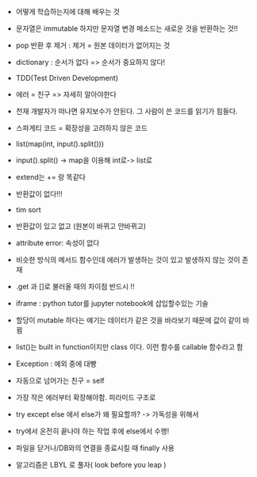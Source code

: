 * 어떻게 학습하는지에 대해 배우는 것 
* 문자열은 immutable 하지만 문자열 변경 메소드는 새로운 것을 반환하는 것!! 
* pop 반환 후 제거 : 제거 = 원본 데이터가 없어지는 것 
* dictionary : 순서가 없다 => 순서가 중요하지 않다!
* TDD(Test Driven Development) 
* 에러 = 친구 => 자세히 알아야한다 
* 천재 개발자가 떠나면 유지보수가 안된다. 그 사람이 쓴 코드를 읽기가 힘들다. 
* 스파게티 코드 = 확장성을 고려하지 않은 코드 
* list(map(int, input().split())) 
* input().split() -> map을 이용해 int로-> list로 
* extend는 += 랑 똑같다 
* 반환값이 없다!!! 

* tim sort 
* 반환값이 있고 없고 (원본이 바뀌고 안바뀌고)
* attribute error: 속성이 없다 
* 비슷한 방식의 메서드 함수인데 에러가 발생하는 것이 있고 발생하지 않는 것이 존재 
* .get 과 []로 불러올 때의 차이점 반드시 !! 
* iframe : python tutor를 jupyter notebook에 삽입할수있는 기술 
* 할당이 mutable 하다는 얘기는 데이터가 같은 것을 바라보기 때문에 값이 같이 바뀜 
* list()는 built in function이지만 class 이다. 이런 함수를 callable 함수라고 함 
* Exception : 예외 중에 대빵 
* 자동으로 넘어가는 친구 = self
* 가장 작은 에러부터 확장해야함. 피라미드 구조로 
* try except else 에서 else가 왜 필요할까? -> 가독성을 위해서 
* try에서 온전히 끝나야 하는 작업 후에 else에서 수행! 
* 파일을 닫거나/DB와의 연결을 종료시킬 때 finally 사용 
* 알고리즘은 LBYL 로 풀자( look before you leap )